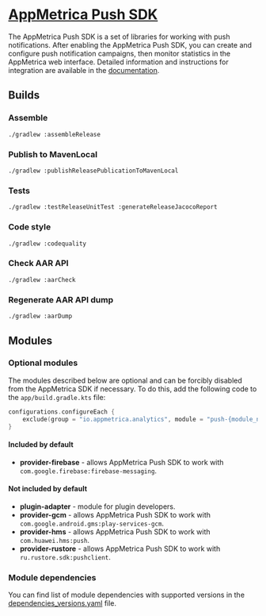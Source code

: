 # [AppMetrica Push SDK](https://appmetrica.io)

The AppMetrica Push SDK is a set of libraries for working with push notifications. After enabling the AppMetrica Push SDK, you can create and configure push notification campaigns, then monitor statistics in the AppMetrica web interface.
Detailed information and instructions for integration are available in the [documentation](https://appmetrica.io/docs/).

## Builds

### Assemble

`./gradlew :assembleRelease`

### Publish to MavenLocal

`./gradlew :publishReleasePublicationToMavenLocal`

### Tests

`./gradlew :testReleaseUnitTest :generateReleaseJacocoReport`

### Code style

`./gradlew :codequality`

### Check AAR API

`./gradlew :aarCheck`

### Regenerate AAR API dump

`./gradlew :aarDump`

## Modules

### Optional modules

The modules described below are optional and can be forcibly disabled from the AppMetrica SDK if necessary.
To do this, add the following code to the `app/build.gradle.kts` file:
```kotlin
configurations.configureEach {
    exclude(group = "io.appmetrica.analytics", module = "push-{module_name}")
}
```

#### Included by default

- **provider-firebase** - allows AppMetrica Push SDK to work with `com.google.firebase:firebase-messaging`.

#### Not included by default

- **plugin-adapter** - module for plugin developers.
- **provider-gcm** - allows AppMetrica Push SDK to work with `com.google.android.gms:play-services-gcm`.
- **provider-hms** - allows AppMetrica Push SDK to work with `com.huawei.hms:push`.
- **provider-rustore** - allows AppMetrica Push SDK to work with `ru.rustore.sdk:pushclient`.

### Module dependencies

You can find list of module dependencies with supported versions in the [dependencies_versions.yaml](dependencies_versions.yaml) file.
